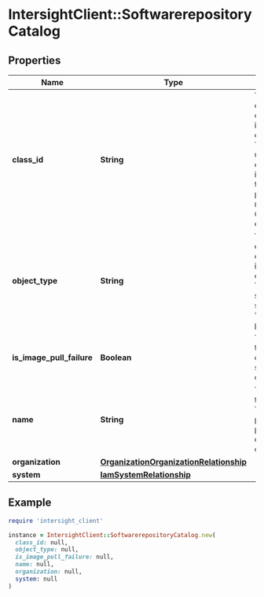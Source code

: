 # IntersightClient::SoftwarerepositoryCatalog

## Properties

| Name | Type | Description | Notes |
| ---- | ---- | ----------- | ----- |
| **class_id** | **String** | The fully-qualified name of the instantiated, concrete type. This property is used as a discriminator to identify the type of the payload when marshaling and unmarshaling data. | [default to &#39;softwarerepository.Catalog&#39;] |
| **object_type** | **String** | The fully-qualified name of the instantiated, concrete type. The value should be the same as the &#39;ClassId&#39; property. | [default to &#39;softwarerepository.Catalog&#39;] |
| **is_image_pull_failure** | **Boolean** | The status of the image catalog synchronization operation. | [optional][readonly] |
| **name** | **String** | The name of the catalog. The names are populated and predefined during MO creation. | [optional][readonly] |
| **organization** | [**OrganizationOrganizationRelationship**](OrganizationOrganizationRelationship.md) |  | [optional] |
| **system** | [**IamSystemRelationship**](IamSystemRelationship.md) |  | [optional] |

## Example

```ruby
require 'intersight_client'

instance = IntersightClient::SoftwarerepositoryCatalog.new(
  class_id: null,
  object_type: null,
  is_image_pull_failure: null,
  name: null,
  organization: null,
  system: null
)
```

